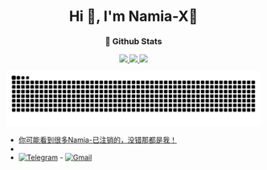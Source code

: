 
<h1 align="center">Hi 👋, I'm Namia-X🎈</h1>

<h3 align="center">🌈 Github Stats</h3>  
<div align="center">
  <a href="https://github.com/Namia-R1">
  <img height="150em" src="https://github-readme-stats.vercel.app/api?username=Namia-R1&theme=transparent&locale=en&show_icons=true&hide_border=true"/>
  <img height="150em" src="http://github-readme-streak-stats.herokuapp.com?user=Namia-R1&theme=transparent&locale&hide_border=true"/>  
  <img height="220em" src="https://github-profile-summary-cards.vercel.app/api/cards/profile-details?username=Namia-R1&&theme=transparent&locale"/>
</div>
    
![Snake animation](https://github.com/Namia-R1/Namia-R1/blob/main/assets/nake.svg)

- 你可能看到很多Namia-已注销的，没错那都是我！
- 
- [![Telegram](https://img.shields.io/badge/-Telegram-181717?style=flat&logo=Telegram&logoColor=white)](https://t.me/RileyK9880) - [![Gmail](https://img.shields.io/badge/-Gmail-D14836?style=flat&logo=Gmail&logoColor=white)](mailto:kmy258855@gmail.com)
